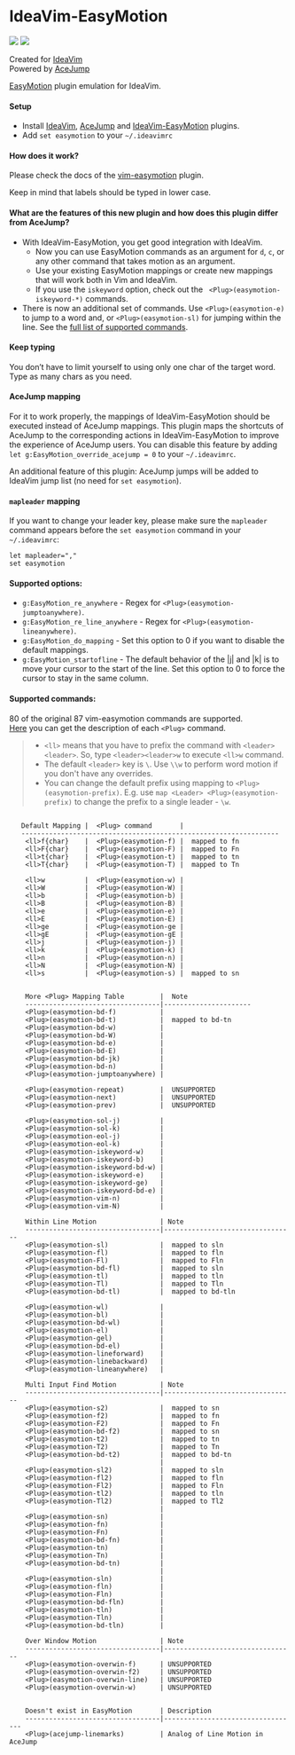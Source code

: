 # IdeaVim-EasyMotion

[![][jetbrains-team-svg]][jetbrains-team-page]
[![][apache-license-svg]](LICENSE)

Created for [IdeaVim](https://plugins.jetbrains.com/plugin/164-ideavim)  
Powered by [AceJump](https://plugins.jetbrains.com/plugin/7086-acejump)

[EasyMotion](https://github.com/easymotion/vim-easymotion) plugin emulation for IdeaVim.


#### Setup

- Install [IdeaVim](https://plugins.jetbrains.com/plugin/164-ideavim),
[AceJump](https://plugins.jetbrains.com/plugin/7086-acejump) and
[IdeaVim-EasyMotion](https://plugins.jetbrains.com/plugin/13360-ideavim-easymotion/) plugins.
- Add `set easymotion` to your `~/.ideavimrc`

#### How does it work?

Please check the docs of the [vim-easymotion](https://github.com/easymotion/vim-easymotion#usage-example-for-the-base-features) plugin.

Keep in mind that labels should be typed in lower case. 

#### What are the features of this new plugin and how does this plugin differ from AceJump?

- With IdeaVim-EasyMotion, you get good integration with IdeaVim.
    - Now you can use EasyMotion commands as an argument for `d`, `c`, or any other command that takes motion as an argument.
    - Use your existing EasyMotion mappings or create new mappings that will work both in Vim and IdeaVim.
    - If you use the `iskeyword` option, check out the ` <Plug>(easymotion-iskeyword-*)` commands.
- There is now an additional set of commands. Use `<Plug>(easymotion-e)` to jump to a word and, or `<Plug>(easymotion-sl)` for jumping within the line. See the [full list of supported commands](#supported-commands).

#### Keep typing

You don’t have to limit yourself to using only one char of the target word. Type as many chars as you need.

#### AceJump mapping

For it to work properly, the mappings of IdeaVim-EasyMotion should be
executed instead of AceJump mappings. This plugin maps the shortcuts
of AceJump to the corresponding actions in IdeaVim-EasyMotion to
improve the experience of AceJump users. You can disable this feature by
adding `let g:EasyMotion_override_acejump = 0` to your `~/.ideavimrc`.

An additional feature of this plugin: AceJump jumps will be added to IdeaVim jump list (no need for `set easymotion`).

#### `mapleader` mapping

If you want to change your leader key, please make sure the `mapleader` command appears before the `set easymotion` command in your `~/.ideavimrc`:
```
let mapleader=","
set easymotion
```

#### Supported options:

- `g:EasyMotion_re_anywhere` - Regex for `<Plug>(easymotion-jumptoanywhere)`.
- `g:EasyMotion_re_line_anywhere` - Regex for `<Plug>(easymotion-lineanywhere)`.
- `g:EasyMotion_do_mapping` - Set this option to 0 if you want to disable the default mappings.
- `g:EasyMotion_startofline` - The default behavior of the |j| and |k| is to move your cursor to the
                                     start of the line. Set this option to 0 to force the cursor to stay in
                                     the same column.

#### Supported commands:
80 of the original 87 vim-easymotion commands are supported.  
[Here](https://github.com/easymotion/vim-easymotion/blob/master/doc/easymotion.txt) you can get
the description of each `<Plug>` command.

> - `<ll>` means that you have to prefix the command with `<leader><leader>`.
  So, type `<leader><leader>w` to execute `<ll>w` command.
> - The default `<leader>` key is `\`. Use `\\w` to perform word motion if you don't have any overrides.
> - You can change the default prefix using mapping to `<Plug>(easymotion-prefix)`.
E.g. use `map <Leader> <Plug>(easymotion-prefix)` to change the prefix to a single leader - `\w`.
>
```

   Default Mapping |  <Plug> command       |
   -----------------------------------------------------------------
    <ll>f{char}    |  <Plug>(easymotion-f) |  mapped to fn
    <ll>F{char}    |  <Plug>(easymotion-F) |  mapped to Fn
    <ll>t{char}    |  <Plug>(easymotion-t) |  mapped to tn
    <ll>T{char}    |  <Plug>(easymotion-T) |  mapped to Tn

    <ll>w          |  <Plug>(easymotion-w) |
    <ll>W          |  <Plug>(easymotion-W) |
    <ll>b          |  <Plug>(easymotion-b) |
    <ll>B          |  <Plug>(easymotion-B) |
    <ll>e          |  <Plug>(easymotion-e) |
    <ll>E          |  <Plug>(easymotion-E) |
    <ll>ge         |  <Plug>(easymotion-ge |
    <ll>gE         |  <Plug>(easymotion-gE |
    <ll>j          |  <Plug>(easymotion-j) |
    <ll>k          |  <Plug>(easymotion-k) |
    <ll>n          |  <Plug>(easymotion-n) |
    <ll>N          |  <Plug>(easymotion-N) |
    <ll>s          |  <Plug>(easymotion-s) |  mapped to sn


    More <Plug> Mapping Table         |  Note
    ----------------------------------|----------------------
    <Plug>(easymotion-bd-f)           |
    <Plug>(easymotion-bd-t)           |  mapped to bd-tn
    <Plug>(easymotion-bd-w)           |
    <Plug>(easymotion-bd-W)           |
    <Plug>(easymotion-bd-e)           |
    <Plug>(easymotion-bd-E)           |
    <Plug>(easymotion-bd-jk)          |
    <Plug>(easymotion-bd-n)           |
    <Plug>(easymotion-jumptoanywhere) |

    <Plug>(easymotion-repeat)         |  UNSUPPORTED
    <Plug>(easymotion-next)           |  UNSUPPORTED
    <Plug>(easymotion-prev)           |  UNSUPPORTED

    <Plug>(easymotion-sol-j)          |
    <Plug>(easymotion-sol-k)          |
    <Plug>(easymotion-eol-j)          |
    <Plug>(easymotion-eol-k)          |
    <Plug>(easymotion-iskeyword-w)    |
    <Plug>(easymotion-iskeyword-b)    |
    <Plug>(easymotion-iskeyword-bd-w) |
    <Plug>(easymotion-iskeyword-e)    |
    <Plug>(easymotion-iskeyword-ge)   |
    <Plug>(easymotion-iskeyword-bd-e) |
    <Plug>(easymotion-vim-n)          |
    <Plug>(easymotion-vim-N)          |

    Within Line Motion                | Note 
    ----------------------------------|---------------------------------
    <Plug>(easymotion-sl)             |  mapped to sln
    <Plug>(easymotion-fl)             |  mapped to fln
    <Plug>(easymotion-Fl)             |  mapped to Fln
    <Plug>(easymotion-bd-fl)          |  mapped to sln
    <Plug>(easymotion-tl)             |  mapped to tln
    <Plug>(easymotion-Tl)             |  mapped to Tln
    <Plug>(easymotion-bd-tl)          |  mapped to bd-tln

    <Plug>(easymotion-wl)             | 
    <Plug>(easymotion-bl)             | 
    <Plug>(easymotion-bd-wl)          | 
    <Plug>(easymotion-el)             | 
    <Plug>(easymotion-gel)            | 
    <Plug>(easymotion-bd-el)          | 
    <Plug>(easymotion-lineforward)    |
    <Plug>(easymotion-linebackward)   |
    <Plug>(easymotion-lineanywhere)   |
                                      
    Multi Input Find Motion           | Note
    ----------------------------------|---------------------------------
    <Plug>(easymotion-s2)             |  mapped to sn
    <Plug>(easymotion-f2)             |  mapped to fn
    <Plug>(easymotion-F2)             |  mapped to Fn
    <Plug>(easymotion-bd-f2)          |  mapped to sn
    <Plug>(easymotion-t2)             |  mapped to tn
    <Plug>(easymotion-T2)             |  mapped to Tn
    <Plug>(easymotion-bd-t2)          |  mapped to bd-tn
                                      |
    <Plug>(easymotion-sl2)            |  mapped to sln
    <Plug>(easymotion-fl2)            |  mapped to fln
    <Plug>(easymotion-Fl2)            |  mapped to Fln
    <Plug>(easymotion-tl2)            |  mapped to tln
    <Plug>(easymotion-Tl2)            |  mapped to Tl2
                                      |
    <Plug>(easymotion-sn)             | 
    <Plug>(easymotion-fn)             | 
    <Plug>(easymotion-Fn)             | 
    <Plug>(easymotion-bd-fn)          | 
    <Plug>(easymotion-tn)             | 
    <Plug>(easymotion-Tn)             | 
    <Plug>(easymotion-bd-tn)          | 
                                      |
    <Plug>(easymotion-sln)            | 
    <Plug>(easymotion-fln)            | 
    <Plug>(easymotion-Fln)            | 
    <Plug>(easymotion-bd-fln)         | 
    <Plug>(easymotion-tln)            | 
    <Plug>(easymotion-Tln)            | 
    <Plug>(easymotion-bd-tln)         | 

    Over Window Motion                | Note
    ----------------------------------|---------------------------------
    <Plug>(easymotion-overwin-f)      | UNSUPPORTED
    <Plug>(easymotion-overwin-f2)     | UNSUPPORTED
    <Plug>(easymotion-overwin-line)   | UNSUPPORTED
    <Plug>(easymotion-overwin-w)      | UNSUPPORTED


    Doesn't exist in EasyMotion       | Description
    ----------------------------------|----------------------------------
    <Plug>(acejump-linemarks)         | Analog of Line Motion in AceJump
```

<!-- Badges -->
[jetbrains-team-page]: https://confluence.jetbrains.com/display/ALL/JetBrains+on+GitHub
[jetbrains-team-svg]: http://jb.gg/badges/team.svg
[plugin-download-svg]: https://img.shields.io/jetbrains/plugin/d/7086-acejump.svg
[apache-license-svg]: https://img.shields.io/badge/License-GPL%20v3-blue.svg
